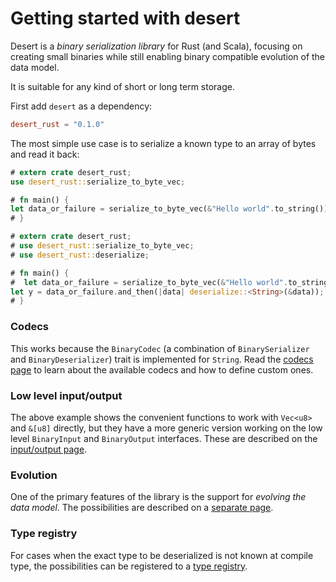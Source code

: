 
# Getting started with desert

Desert is a _binary serialization library_ for Rust (and Scala), focusing on creating small binaries
while still enabling binary compatible evolution of the data model.

It is suitable for any kind of short or long term storage.

First add `desert` as a dependency:

```toml
desert_rust = "0.1.0"
```

The most simple use case is to serialize a known type to an array of bytes and read it back:

```rust
# extern crate desert_rust;
use desert_rust::serialize_to_byte_vec;

# fn main() {
let data_or_failure = serialize_to_byte_vec(&"Hello world".to_string());
# }
```

```rust
# extern crate desert_rust;
# use desert_rust::serialize_to_byte_vec;
# use desert_rust::deserialize;

# fn main() {
#  let data_or_failure = serialize_to_byte_vec(&"Hello world".to_string());
let y = data_or_failure.and_then(|data| deserialize::<String>(&data));
# }
```

### Codecs

This works because the `BinaryCodec` (a combination of `BinarySerializer` and `BinaryDeserializer`) trait is implemented for `String`. Read
the [codecs page](./codecs.md) to learn about the available codecs and how to define custom ones.

### Low level input/output

The above example shows the convenient functions to work with `Vec<u8>` and `&[u8]` directly, but they have a more generic
version working on the low level `BinaryInput` and `BinaryOutput` interfaces. These are described on
the [input/output page](./input_output.md).

### Evolution

One of the primary features of the library is the support for _evolving the data model_. The possibilities
are described on a [separate page](./evolution.md).

### Type registry

For cases when the exact type to be deserialized is not known at compile type, the possibilities
can be registered to a [type registry](./type_registry.md).
